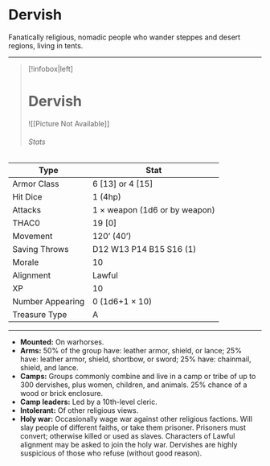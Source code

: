 # Dervish

Fanatically religious, nomadic people who wander steppes and desert regions, living in tents.

------
> [!infobox|left] 
>  # Dervish 
>  ![[Picture Not Available]] 
>  ###### Stats 
| Type                    | Stat        |
| ---------------- | ------------------------------ |
| Armor Class     | 6 [13] or 4 [15]              |
| Hit Dice         | 1 (4hp)                       |
| Attacks          | 1 × weapon (1d6 or by weapon) |
| THAC0            | 19 [0]                        |
| Movement         | 120’ (40’)                    |
| Saving Throws    | D12 W13 P14 B15 S16 (1)       |
| Morale           | 10                            |
| Alignment        | Lawful                        |
| XP               | 10                            |
| Number Appearing | 0 (1d6+1 × 10)                |
| Treasure Type    | A                             |

------

- **Mounted:** On warhorses.
- **Arms:** 50% of the group have: leather armor, shield, or lance; 25% have: leather armor, shield, shortbow, or sword; 25% have: chainmail, shield, and lance.
- **Camps:** Groups commonly combine and live in a camp or tribe of up to 300 dervishes, plus women, children, and animals. 25% chance of a wood or brick enclosure.
- **Camp leaders:** Led by a 10th-level cleric.
- **Intolerant:** Of other religious views.
- **Holy war:** Occasionally wage war against other religious factions. Will slay people of different faiths, or take them prisoner. Prisoners must convert; otherwise killed or used as slaves. Characters of Lawful alignment may be asked to join the holy war. Dervishes are highly suspicious of those who refuse (without good reason).
